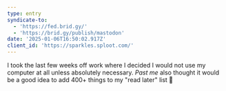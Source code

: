 ```yaml
---
type: entry
syndicate-to:
  - 'https://fed.brid.gy/'
  - 'https://brid.gy/publish/mastodon'
date: '2025-01-06T16:50:02.917Z'
client_id: 'https://sparkles.sploot.com/'
---
```

I took the last few weeks off work where I decided I would not use my computer at all unless absolutely necessary. *Past me* also thought it would be a good idea to add 400+ things to my "read later" list 🫠
